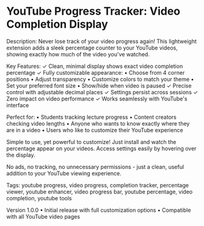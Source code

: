 # YouTube Progress Tracker: Video Completion Display

Description:
Never lose track of your video progress again! This lightweight extension adds a sleek percentage counter to your YouTube videos, showing exactly how much of the video you've watched.

Key Features:
✓ Clean, minimal display shows exact video completion percentage
✓ Fully customizable appearance:
  • Choose from 4 corner positions
  • Adjust transparency
  • Customize colors to match your theme
  • Set your preferred font size
  • Show/hide when video is paused
✓ Precise control with adjustable decimal places
✓ Settings persist across sessions
✓ Zero impact on video performance
✓ Works seamlessly with YouTube's interface

Perfect for:
• Students tracking lecture progress
• Content creators checking video lengths
• Anyone who wants to know exactly where they are in a video
• Users who like to customize their YouTube experience

Simple to use, yet powerful to customize! Just install and watch the percentage appear on your videos. Access settings easily by hovering over the display.

No ads, no tracking, no unnecessary permissions - just a clean, useful addition to your YouTube viewing experience.

Tags: youtube progress, video progress, completion tracker, percentage viewer, youtube enhancer, video progress bar, youtube percentage, video completion, youtube tools

Version 1.0.0
• Initial release with full customization options
• Compatible with all YouTube video pages
